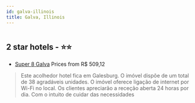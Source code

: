 ```yaml
---
id: galva-illinois
title: Galva, Illinois
---
```


<center><img src="https://photos.hotelbeds.com/giata/48/489301/489301a_hb_a_004.jpg" alt="" /></center>


##  2 star hotels - ⭐️⭐️

-    [Super 8 Galva](https://us.hurb.com/hotels/galva/super-8-galva-HT-V1KF?cmp=18055) Prices from R$ 509,12
   > Este acolhedor hotel fica em Galesburg. O imóvel dispõe de um total de 38 agradáveis unidades. O imóvel oferece ligação de internet por Wi-Fi no local. Os clientes apreciarão a receção aberta 24 horas por dia. Com o intuito de cuidar das necessidades
